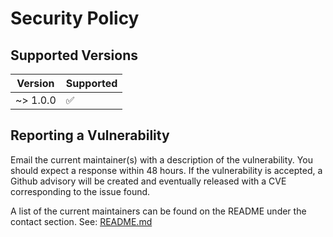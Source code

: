 # Security Policy

## Supported Versions

| Version   | Supported          |
| --------- | ------------------ |
| ~> 1.0.0  | :white_check_mark: |

## Reporting a Vulnerability

Email the current maintainer(s) with a description of the vulnerability. You
should expect a response within 48 hours. If the vulnerability is accepted, a
Github advisory will be created and eventually released with a CVE corresponding
to the issue found.

A list of the current maintainers can be found on the README under the contact
section. See: [README.md](https://github.com/Sorcery/argon2#contact)
